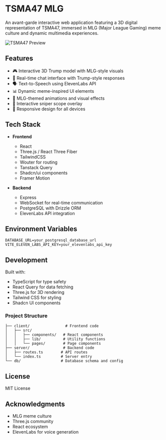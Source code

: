 # TSMA47 MLG

An avant-garde interactive web application featuring a 3D digital representation of TSMA47, immersed in MLG (Major League Gaming) meme culture and dynamic multimedia experiences.

![TSMA47 Preview](preview.png)

## Features

- 🎮 Interactive 3D Trump model with MLG-style visuals
- 💬 Real-time chat interface with Trump-style responses
- 🗣️ Text-to-Speech using ElevenLabs API
- 📊 Dynamic meme-inspired UI elements
- 🌈 MLG-themed animations and visual effects
- 🎯 Interactive sniper scope overlay
- 📱 Responsive design for all devices

## Tech Stack

- **Frontend**
  - React
  - Three.js / React Three Fiber
  - TailwindCSS
  - Wouter for routing
  - Tanstack Query
  - Shadcn/ui components
  - Framer Motion

- **Backend**
  - Express
  - WebSocket for real-time communication
  - PostgreSQL with Drizzle ORM
  - ElevenLabs API integration

## Environment Variables

```env
DATABASE_URL=your_postgresql_database_url
VITE_ELEVEN_LABS_API_KEY=your_elevenlabs_api_key
```

## Development

Built with:
- TypeScript for type safety
- React Query for data fetching
- Three.js for 3D rendering
- Tailwind CSS for styling
- Shadcn UI components

### Project Structure

```
├── client/                # Frontend code
│   ├── src/
│   │   ├── components/   # React components
│   │   ├── lib/          # Utility functions
│   │   └── pages/        # Page components
├── server/               # Backend code
│   ├── routes.ts        # API routes
│   └── index.ts         # Server entry
└── db/                  # Database schema and config
```

## License

MIT License

## Acknowledgments

- MLG meme culture
- Three.js community
- React ecosystem
- ElevenLabs for voice generation